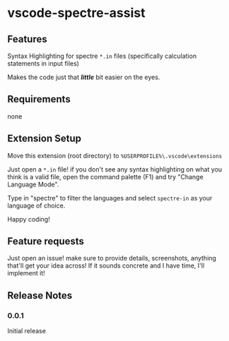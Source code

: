 # vscode-spectre-assist

## Features

Syntax Highlighting for spectre `*.in` files (specifically calculation statements in input files)

Makes the code just that _**little**_ bit easier on the eyes.

## Requirements

none

## Extension Setup

Move this extension (root directory) to `%USERPROFILE%\.vscode\extensions`

Just open a `*.in` file! if you don't see any syntax highlighting on what you think is a valid file, open the command palette (F1) and try "Change Language Mode".

Type in "spectre" to filter the languages and select `spectre-in` as your language of choice.

Happy coding!

## Feature requests

Just open an issue! make sure to provide details, screenshots, anything that'll get your idea across! If it sounds concrete and I have time, I'll implement it!

## Release Notes

### 0.0.1

Initial release
